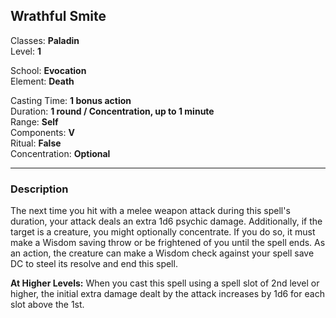 ## Wrathful Smite

Classes: **Paladin**  
Level: **1**  

School: **Evocation**  
Element: **Death**  

Casting Time: **1 bonus action**  
Duration: **1 round / Concentration, up to 1 minute**  
Range: **Self**  
Components: **V**  
Ritual: **False**  
Concentration: **Optional**  

------

### Description

The next time you hit with a melee weapon attack during this spell's duration, your attack deals an extra 1d6 psychic damage. Additionally, if the target is a creature, you might optionally concentrate. If you do so, it must make a Wisdom saving throw or be frightened of you until the spell ends. As an action, the creature can make a Wisdom check against your spell save DC to steel its resolve and end this spell.

**At Higher Levels:** When you cast this spell using a spell slot of 2nd level or higher, the initial extra damage dealt by the attack increases by 1d6 for each slot above the 1st.